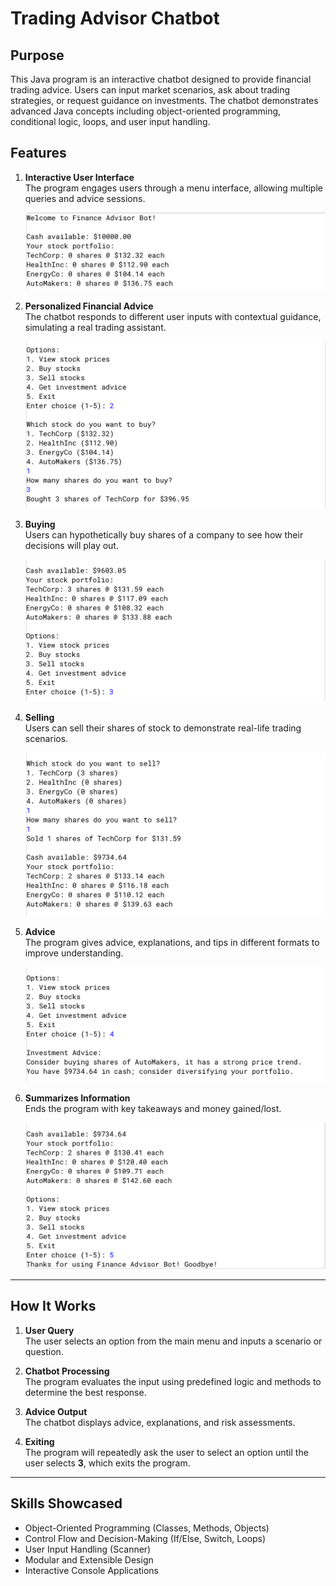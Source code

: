 # Trading Advisor Chatbot

## Purpose
This Java program is an interactive chatbot designed to provide financial trading advice. Users can input market scenarios, ask about trading strategies, or request guidance on investments. The chatbot demonstrates advanced Java concepts including object-oriented programming, conditional logic, loops, and user input handling.  

## Features

1. **Interactive User Interface**  
   The program engages users through a menu interface, allowing multiple queries and advice sessions.  

   ![Menu Example](CB1.png)  

2. **Personalized Financial Advice**  
   The chatbot responds to different user inputs with contextual guidance, simulating a real trading assistant.  

   ![Advice Example](CB2.png)  

3. **Buying**  
   Users can hypothetically buy shares of a company to see how their decisions will play out.  

   ![Scenario Example](CB3.png)  

4. **Selling**  
   Users can sell their shares of stock to demonstrate real-life trading scenarios. 
   
   ![Response Example](CB4.png)  

6. **Advice**  
   The program gives advice, explanations, and tips in different formats to improve understanding.   

   ![Decision Example](CB5.png)  

7. **Summarizes Information**  
   Ends the program with key takeaways and money gained/lost.   

   ![Expansion Example](CB6.png)  

---

## How It Works
1. **User Query**  
   The user selects an option from the main menu and inputs a scenario or question.  

2. **Chatbot Processing**  
   The program evaluates the input using predefined logic and methods to determine the best response.  

3. **Advice Output**  
   The chatbot displays advice, explanations, and risk assessments.  

4. **Exiting**  
   The program will repeatedly ask the user to select an option until the user selects **3**, which exits the program.  

---

## Skills Showcased
- Object-Oriented Programming (Classes, Methods, Objects)  
- Control Flow and Decision-Making (If/Else, Switch, Loops)  
- User Input Handling (Scanner)  
- Modular and Extensible Design  
- Interactive Console Applications  

